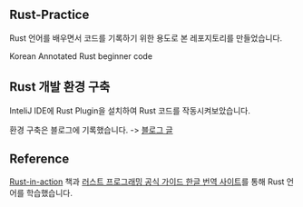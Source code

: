 ## Rust-Practice

Rust 언어를 배우면서 코드를 기록하기 위한 용도로 본 레포지토리를 만들었습니다.

Korean Annotated Rust beginner code

## Rust 개발 환경 구축

InteliJ IDE에 Rust Plugin을 설치하여 Rust 코드를 작동시켜보았습니다.

환경 구축은 블로그에 기록했습니다. -> [블로그 글](https://velog.io/@jhhwghg9911/Rust-%EA%B0%9C%EB%B0%9C-%ED%99%98%EA%B2%BD-%EA%B5%AC%EC%B6%95-InteliJ)

## Reference

[Rust-in-action](https://github.com/rust-in-action/code) 책과 [러스트 프로그래밍 공식 가이드 한글 번역 사이트](https://rinthel.github.io/rust-lang-book-ko/foreword.html)를 통해 Rust 언어를 학습했습니다.
